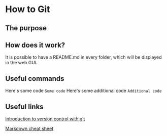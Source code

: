 # How to Git

## The purpose


## How does it work?

It is possible to have a README.md in every folder, which will be displayed in the web GUI.

## Useful commands

Here's some code
`Some code`
Here's some additional code
`Additional code`


## Useful links
[Introduction to version control with git](https://www.atlassian.com/git/tutorials/what-is-version-control)

[Markdown cheat sheet](https://www.markdownguide.org/cheat-sheet/)

